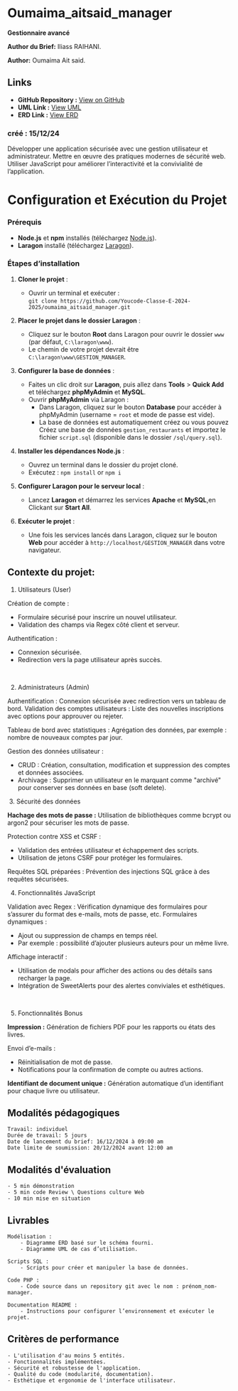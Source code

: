 # Oumaima_aitsaid_manager

**Gestionnaire avancé**

**Author du Brief:** Iliass RAIHANI.

**Author:** Oumaima Ait said.

## Links

- **GitHub Repository :** [View on GitHub](https://github.com/Youcode-Classe-E-2024-2025/oumaima_aitsaid_manager.git)
- **UML Link :** [View UML](https://lucid.app/lucidchart/dca982c1-8dec-459a-bb1b-d065ca174c2b/edit?viewport_loc=-1933%2C-319%2C4215%2C1748%2C0_0&invitationId=inv_bb5a57fe-3a0c-4bb4-85eb-67b7e92e39e2)
- **ERD Link :** [View ERD](https://dbdiagram.io/d/67687e10fc29fb2b3b1bf621)

### créé : 15/12/24

Développer une application sécurisée avec une gestion utilisateur et administrateur.
Mettre en œuvre des pratiques modernes de sécurité web.
Utiliser JavaScript pour améliorer l’interactivité et la convivialité de l’application.


# Configuration et Exécution du Projet

### Prérequis
* **Node.js** et **npm** installés (téléchargez [Node.js](https://nodejs.org/)).
* **Laragon** installé (téléchargez [Laragon](https://laragon.org/download/)).

### Étapes d’installation

1. **Cloner le projet** :
   - Ouvrir un terminal et exécuter :  
     `git clone https://github.com/Youcode-Classe-E-2024-2025/oumaima_aitsaid_manager.git`

2. **Placer le projet dans le dossier Laragon** :
   - Cliquez sur le bouton **Root** dans Laragon pour ouvrir le dossier `www` (par défaut, `C:\laragon\www`).
   - Le chemin de votre projet devrait être `C:\laragon\www\GESTION_MANAGER`.

3. **Configurer la base de données** :
   - Faites un clic droit sur **Laragon**, puis allez dans **Tools** > **Quick Add** et téléchargez **phpMyAdmin** et **MySQL**.
   - Ouvrir **phpMyAdmin** via Laragon :
     - Dans Laragon, cliquez sur le bouton **Database** pour accéder à phpMyAdmin (username = `root` et mode de passe est vide).
     - La base de données est automatiquement créez ou vous pouvez Créez une base de données `gestion_restaurants` et importez le fichier `script.sql` (disponible dans le dossier `/sql/query.sql`).


4. **Installer les dépendances Node.js** :
   - Ouvrez un terminal dans le dossier du projet cloné.
   - Exécutez :  `npm install` or `npm i`

5. **Configurer Laragon pour le serveur local** :
   - Lancez **Laragon** et démarrez les services **Apache** et **MySQL**,en Clickant sur **Start All**.


6. **Exécuter le projet** :
   - Une fois les services lancés dans Laragon, cliquez sur le bouton **Web** pour accéder à `http://localhost/GESTION_MANAGER` dans votre navigateur.



## **Contexte du projet:**

1. Utilisateurs (User)

Création de compte :

- Formulaire sécurisé pour inscrire un nouvel utilisateur.
- Validation des champs via Regex côté client et serveur.

Authentification :

- Connexion sécurisée.
- Redirection vers la page utilisateur après succès.

​

2. Administrateurs (Admin)

Authentification : Connexion sécurisée avec redirection vers un tableau de bord.
Validation des comptes utilisateurs : Liste des nouvelles inscriptions avec options pour approuver ou rejeter.

Tableau de bord avec statistiques : Agrégation des données, par exemple : nombre de nouveaux comptes par jour.

Gestion des données utilisateur :

- CRUD : Création, consultation, modification et suppression des comptes et données associées.
- Archivage : Supprimer un utilisateur en le marquant comme "archivé" pour conserver ses données en base (soft delete).

​
3. Sécurité des données

**Hachage des mots de passe :** Utilisation de bibliothèques comme bcrypt ou argon2 pour sécuriser les mots de passe.

Protection contre XSS et CSRF :

- Validation des entrées utilisateur et échappement des scripts.
- Utilisation de jetons CSRF pour protéger les formulaires.

Requêtes SQL préparées : Prévention des injections SQL grâce à des requêtes sécurisées.


4. Fonctionnalités JavaScript

Validation avec Regex : Vérification dynamique des formulaires pour s’assurer du format des e-mails, mots de passe, etc. Formulaires dynamiques :

- Ajout ou suppression de champs en temps réel.
- Par exemple : possibilité d’ajouter plusieurs auteurs pour un même livre.

Affichage interactif :

- Utilisation de modals pour afficher des actions ou des détails sans recharger la page.
- Intégration de SweetAlerts pour des alertes conviviales et esthétiques.

​

5. Fonctionnalités Bonus

**Impression :** Génération de fichiers PDF pour les rapports ou états des livres.

Envoi d’e-mails :

- Réinitialisation de mot de passe.
- Notifications pour la confirmation de compte ou autres actions.

**Identifiant de document unique :** Génération automatique d’un identifiant pour chaque livre ou utilisateur.



## **Modalités pédagogiques**

    Travail: individuel
    Durée de travail: 5 jours
    Date de lancement du brief: 16/12/2024 à 09:00 am
    Date limite de soumission: 20/12/2024 avant 12:00 am



## **Modalités d'évaluation**

    - 5 min démonstration 
    - 5 min code Review \ Questions culture Web
    - 10 min mise en situation

## **Livrables**

    Modélisation :
        - Diagramme ERD basé sur le schéma fourni.
        - Diagramme UML de cas d’utilisation.

    Scripts SQL :
        - Scripts pour créer et manipuler la base de données.

    Code PHP :
        - Code source dans un repository git avec le nom : prénom_nom-manager.

    Documentation README :
        - Instructions pour configurer l’environnement et exécuter le projet.

## **Critères de performance**

    - L'utilisation d'au moins 5 entités.
    - Fonctionnalités implémentées.
    - Sécurité et robustesse de l'application.
    - Qualité du code (modularité, documentation).
    - Esthétique et ergonomie de l'interface utilisateur.
